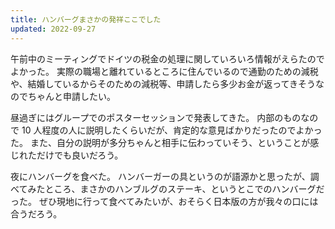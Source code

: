 ```yaml
---
title: ハンバーグまさかの発祥ここでした
updated: 2022-09-27
---
```


午前中のミーティングでドイツの税金の処理に関していろいろ情報がえらたのでよかった。
実際の職場と離れているところに住んでいるので通勤のための減税や、結婚しているからそのための減税等、申請したら多少お金が返ってきそうなのでちゃんと申請したい。

昼過ぎにはグループでのポスターセッションで発表してきた。
内部のものなので 10 人程度の人に説明したくらいだが、肯定的な意見ばかりだったのでよかった。
また、自分の説明が多分ちゃんと相手に伝わっていそう、ということが感じれただけでも良いだろう。

夜にハンバーグを食べた。
ハンバーガーの具というのが語源かと思ったが、調べてみたところ、まさかのハンブルグのステーキ、というとこでのハンバーグだった。
ぜひ現地に行って食べてみたいが、おそらく日本版の方が我々の口には合うだろう。
